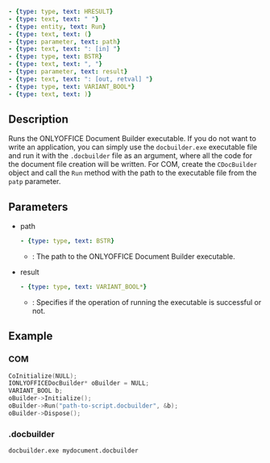 ```yml signature
- {type: type, text: HRESULT}
- {type: text, text: " "}
- {type: entity, text: Run}
- {type: text, text: (}
- {type: parameter, text: path}
- {type: text, text: ": [in] "}
- {type: type, text: BSTR}
- {type: text, text: ", "}
- {type: parameter, text: result}
- {type: text, text: ": [out, retval] "}
- {type: type, text: VARIANT_BOOL*}
- {type: text, text: )}
```

## Description

Runs the ONLYOFFICE Document Builder executable. If you do not want to write an application, you can simply use the `docbuilder.exe` executable file and run it with the `.docbuilder` file as an argument, where all the code for the document file creation will be written. For COM, create the `CDocBuilder` object and call the `Run` method with the path to the executable file from the `patр` parameter.

## Parameters

<parameters>

- path

  ```yml signature.variant="inline"
  - {type: type, text: BSTR}
  ```

  - : The path to the ONLYOFFICE Document Builder executable.

- result

  ```yml signature.variant="inline"
  - {type: type, text: VARIANT_BOOL*}
  ```

  - : Specifies if the operation of running the executable is successful or not.

</parameters>

## Example

### COM

```cpp
CoInitialize(NULL);
IONLYOFFICEDocBuilder* oBuilder = NULL;
VARIANT_BOOL b;
oBuilder->Initialize();
oBuilder->Run("path-to-script.docbuilder", &b);
oBuilder->Dispose();
```

### .docbuilder

```sh
docbuilder.exe mydocument.docbuilder
```
